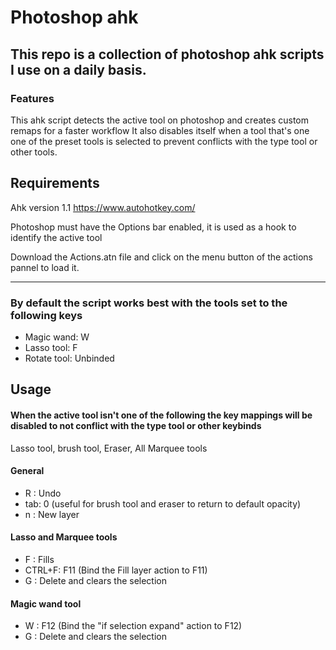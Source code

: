 # Photoshop ahk
## This repo is a collection of photoshop ahk scripts I use on a daily basis.
### Features
This ahk script detects the active tool on photoshop and creates custom remaps for a faster workflow
It also disables itself when a tool that's one one of the preset tools is selected to prevent conflicts with the type tool or other tools.

## Requirements
Ahk version 1.1
https://www.autohotkey.com/

Photoshop must have the Options bar enabled, it is used as a hook to identify the active tool

Download the Actions.atn file and click on the menu button of the actions pannel to load it.

---

### By default the script works best with the tools set to the following keys
 - Magic wand: W
 - Lasso tool: F
 - Rotate tool: Unbinded
## Usage

#### When the active tool isn't one of the following the key mappings will be disabled to not conflict with the type tool or other keybinds
Lasso tool, brush tool, Eraser, All Marquee tools

#### General
 - R : Undo
 - tab: 0 (useful for brush tool and eraser to return to default opacity)
 - n : New layer

#### Lasso and Marquee tools
 - F : Fills
 - CTRL+F: F11 (Bind the Fill layer action to F11)
 - G : Delete and clears the selection
#### Magic wand tool
 - W : F12 (Bind the "if selection expand" action to F12)
 - G : Delete and clears the selection
